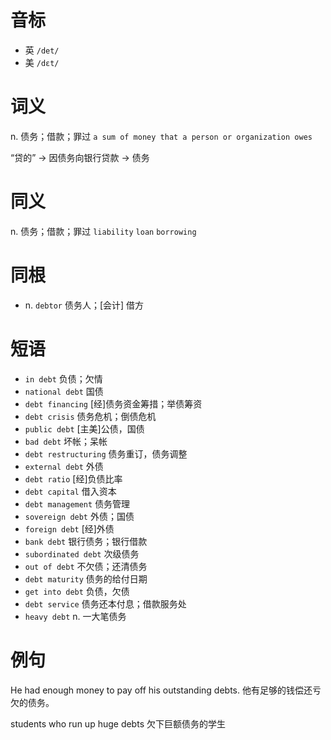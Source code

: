 # 音标

- 英 `/det/`
- 美 `/dɛt/`

# 词义

n. 债务；借款；罪过
`a sum of money that a person or organization owes`



“贷的” → 因债务向银行贷款 → 债务

# 同义

n. 债务；借款；罪过
`liability` `loan` `borrowing`

# 同根

- n. `debtor` 债务人；[会计] 借方

# 短语

- `in debt` 负债；欠情
- `national debt` 国债
- `debt financing` [经]债务资金筹措；举债筹资
- `debt crisis` 债务危机；倒债危机
- `public debt` [主美]公债，国债
- `bad debt` 坏帐；呆帐
- `debt restructuring` 债务重订，债务调整
- `external debt` 外债
- `debt ratio` [经]负债比率
- `debt capital` 借入资本
- `debt management` 债务管理
- `sovereign debt` 外债；国债
- `foreign debt` [经]外债
- `bank debt` 银行债务；银行借款
- `subordinated debt` 次级债务
- `out of debt` 不欠债；还清债务
- `debt maturity` 债务的给付日期
- `get into debt` 负债，欠债
- `debt service` 债务还本付息；借款服务处
- `heavy debt` n. 一大笔债务

# 例句

He had enough money to pay off his outstanding debts.
他有足够的钱偿还亏欠的债务。

students who run up huge debts
欠下巨额债务的学生


